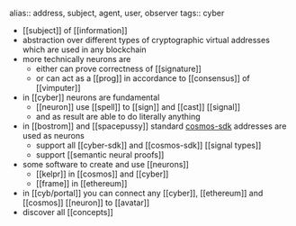 alias:: address, subject, agent, user, observer
tags:: cyber

- [[subject]] of [[information]]
- abstraction over different types of cryptographic virtual addresses which are used in any blockchain
- more technically neurons are
	- either can prove correctness of [[signature]]
	- or can act as a [[prog]] in accordance to [[consensus]] of [[vimputer]]
- in [[cyber]] neurons are fundamental
	- [[neuron]] use [[spell]] to [[sign]] and [[cast]] [[signal]]
	- and as result are able to do literally anything
- in [[bostrom]] and [[spacepussy]] standard [cosmos-sdk](https://docs.cosmos.network/) addresses are used as neurons
	- support all [[cyber-sdk]] and [[cosmos-sdk]] [[signal types]]
	- support [[semantic neural proofs]]
- some software to create and use [[neurons]]
	- [[kelpr]] in [[cosmos]] and [[cyber]]
	- [[frame]] in [[ethereum]]
- in [[cyb/portal]] you can connect any [[cyber]], [[ethereum]] and [[cosmos]] [[neuron]] to [[avatar]]
- discover all [[concepts]]